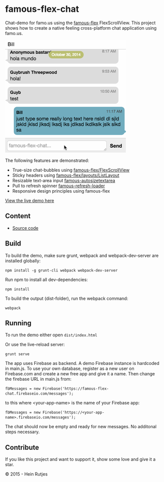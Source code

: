 famous-flex-chat
==========

Chat-demo for famo.us using the [famous-flex](https://github.com/IjzerenHein/famous-flex) FlexScrollView. This project shows how to create a native feeling cross-platform chat application using famo.us.

![Screenshot](screenshot.gif)

The following features are demonstrated:

-	True-size chat-bubbles using [famous-flex/FlexScrollView](https://github.com/IjzerenHein/famous-flex/blob/master/tutorials/FlexScrollView.md)
-	Sticky headers using [famous-flex/layouts/ListLayout](https://github.com/IjzerenHein/famous-flex/blob/master/docs/layouts/ListLayout.md)
-	Resizable text-area input [famous-autosizetextarea](https://github.com/IjzerenHein/famous-autosizetextarea)
-	Pull to refresh spinner [famous-refresh-loader](https://github.com/IjzerenHein/famous-refresh-loader)
-	Responsive design principles using famous-flex

[View the live demo here](https://rawgit.com/IjzerenHein/famous-flex-chat/master/dist/index.html)


## Content

-	[Source code](./src/main.js)


## Build

To build the demo, make sure grunt, webpack and webpack-dev-server are installed globally:

```
npm install -g grunt-cli webpack webpack-dev-server
```

Run npm to install all dev-dependencies:

```
npm install
```

To build the output (dist-folder), run the webpack command:

```
webpack
```


## Running

To run the demo either open `dist/index.html`

Or use the live-reload server:

```
grunt serve
```

The app uses Firebase as backend. A demo Firebase instance is hardcoded in main.js. 
To use your own database, register as a new user on Firebase.com and create a new free app and give it a name. Then change the firebase URL in main.js from:

```
fbMessages = new Firebase('https://famous-flex-chat.firebaseio.com/messages');
```
to this where &lt;your-app-name&gt; is the name of your Firebase app:

```
fbMessages = new Firebase('https://<your-app-name>.firebaseio.com/messages');
```

The chat should now be empty and ready for new messages. No additonal steps necessary.

## Contribute

If you like this project and want to support it, show some love
and give it a star.


© 2015 - Hein Rutjes

